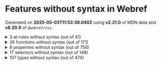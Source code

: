 # Features without syntax in Webref

Generated on **2025-05-03T11:53:39.040Z** using **v2.21.0** of MDN data and **v6.20.9** of `@webref/css`.


<details>
<summary>3 at-rules without syntax (out of 41)</summary>

- [`@-webkit-keyframes`](https://compat.spec.whatwg.org/#at-ruledef--webkit-keyframes)
- [`@charset`](https://drafts.csswg.org/css-syntax-3/#at-ruledef-charset)
- [`@starting-style`](https://drafts.csswg.org/css-transitions-2/#at-ruledef-starting-style)
</details>


<details>
<summary>26 functions without syntax (out of 171)</summary>

- [`-webkit-image-set()`](https://drafts.csswg.org/css-images-4/#funcdef--webkit-image-set)
- [`calc-mix()`](https://drafts.csswg.org/css-values-5/#funcdef-calc-mix)
- [`container-progress()`](https://drafts.csswg.org/css-values-5/#funcdef-container-progress)
- [`crossorigin()`](https://drafts.csswg.org/css-values-5/#funcdef-request-url-modifier-crossorigin) for `<request-url-modifier>`
- [`first-valid()`](https://drafts.csswg.org/css-values-5/#funcdef-first-valid)
- [`if()`](https://drafts.csswg.org/css-values-5/#funcdef-if)
- [`inherit()`](https://drafts.csswg.org/css-values-5/#funcdef-inherit)
- [`integrity()`](https://drafts.csswg.org/css-values-5/#funcdef-request-url-modifier-integrity) for `<request-url-modifier>`
- [`media-progress()`](https://drafts.csswg.org/css-values-5/#funcdef-media-progress)
- [`mix()`](https://drafts.csswg.org/css-values-5/#funcdef-mix)
- [`progress()`](https://drafts.csswg.org/css-values-5/#funcdef-progress)
- [`referrerpolicy()`](https://drafts.csswg.org/css-values-5/#funcdef-request-url-modifier-referrerpolicy) for `<request-url-modifier>`
- [`repeat()`](https://drafts.csswg.org/css-gaps-1/#funcdef-repeat-line-color-repeat) for `<repeat-line-color>`
- [`repeat()`](https://drafts.csswg.org/css-gaps-1/#funcdef-repeat-line-color-repeat) for `<auto-repeat-line-color>`
- [`repeat()`](https://drafts.csswg.org/css-gaps-1/#funcdef-repeat-line-color-repeat) for `<repeat-line-style>`
- [`repeat()`](https://drafts.csswg.org/css-gaps-1/#funcdef-repeat-line-color-repeat) for `<auto-repeat-line-style>`
- [`repeat()`](https://drafts.csswg.org/css-gaps-1/#funcdef-repeat-line-color-repeat) for `<repeat-line-width>`
- [`repeat()`](https://drafts.csswg.org/css-gaps-1/#funcdef-repeat-line-color-repeat) for `<auto-repeat-line-width>`
- [`repeat()`](https://drafts.csswg.org/css-grid-2/#funcdef-track-repeat-repeat) for `<track-repeat>`
- [`repeat()`](https://drafts.csswg.org/css-grid-2/#funcdef-track-repeat-repeat) for `<auto-repeat>`
- [`repeat()`](https://drafts.csswg.org/css-grid-2/#funcdef-track-repeat-repeat) for `<fixed-repeat>`
- [`sibling-count()`](https://drafts.csswg.org/css-values-5/#funcdef-sibling-count)
- [`sibling-index()`](https://drafts.csswg.org/css-values-5/#funcdef-sibling-index)
- [`toggle()`](https://drafts.csswg.org/css-values-5/#funcdef-toggle)
- [`transform-mix()`](https://drafts.csswg.org/css-values-5/#funcdef-transform-mix)
- [`wcag2()`](https://drafts.csswg.org/css-color-6/#funcdef-contrast-color-wcag2) for `contrast-color()`
</details>


<details>
<summary>8 properties without syntax (out of 756)</summary>

- [`-webkit-box-align`](https://compat.spec.whatwg.org/#propdef--webkit-box-align)
- [`-webkit-box-flex`](https://compat.spec.whatwg.org/#propdef--webkit-box-flex)
- [`-webkit-box-ordinal-group`](https://compat.spec.whatwg.org/#propdef--webkit-box-ordinal-group)
- [`-webkit-box-orient`](https://compat.spec.whatwg.org/#propdef--webkit-box-orient)
- [`-webkit-box-pack`](https://compat.spec.whatwg.org/#propdef--webkit-box-pack)
- [`-webkit-user-select`](https://drafts.csswg.org/css-ui-4/#propdef--webkit-user-select)
- [`stop-color`](https://svgwg.org/svg2-draft/pservers.html#StopColorProperty)
- [`stop-opacity`](https://svgwg.org/svg2-draft/pservers.html#StopOpacityProperty)
</details>


<details>
<summary>17 selectors without syntax (out of 148)</summary>

- [`::nth-fragment()`](https://drafts.csswg.org/css-overflow-5/#selectordef-nth-fragment)
- [`::slotted()`](https://drafts.csswg.org/css-scoping-1/#selectordef-slotted)
- [`::view-transition-group()`](https://drafts.csswg.org/css-view-transitions-1/#selectordef-view-transition-group)
- [`::view-transition-image-pair()`](https://drafts.csswg.org/css-view-transitions-1/#selectordef-view-transition-image-pair)
- [`::view-transition-new()`](https://drafts.csswg.org/css-view-transitions-1/#selectordef-view-transition-new)
- [`::view-transition-old()`](https://drafts.csswg.org/css-view-transitions-1/#selectordef-view-transition-old)
- [`:active-view-transition-type()`](https://drafts.csswg.org/css-view-transitions-2/#active-view-transition-type-pseudo)
- [`:current()`](https://drafts.csswg.org/selectors-4/#selectordef-current)
- [`:dir()`](https://drafts.csswg.org/selectors-4/#dir-pseudo)
- [`:has()`](https://drafts.csswg.org/selectors-4/#has-pseudo)
- [`:host-context()`](https://drafts.csswg.org/css-scoping-1/#selectordef-host-context)
- [`:host()`](https://drafts.csswg.org/css-scoping-1/#selectordef-host-function)
- [`:is()`](https://drafts.csswg.org/selectors-4/#matches-pseudo)
- [`:lang()`](https://drafts.csswg.org/selectors-4/#lang-pseudo)
- [`:matches()`](https://drafts.csswg.org/selectors-4/#selectordef-matches)
- [`:not()`](https://drafts.csswg.org/selectors-4/#negation-pseudo)
- [`:where()`](https://drafts.csswg.org/selectors-4/#where-pseudo)
</details>


<details>
<summary>107 types without syntax (out of 474)</summary>

- [`<(-token>`](https://drafts.csswg.org/css-syntax-3/#tokendef-open-paren)
- [`<)-token>`](https://drafts.csswg.org/css-syntax-3/#tokendef-close-paren)
- [`<[-token>`](https://drafts.csswg.org/css-syntax-3/#tokendef-open-square)
- [`<]-token>`](https://drafts.csswg.org/css-syntax-3/#tokendef-close-square)
- [`<{-token>`](https://drafts.csswg.org/css-syntax-3/#tokendef-open-curly)
- [`<}-token>`](https://drafts.csswg.org/css-syntax-3/#tokendef-close-curly)
- [`<absolute-size>`](https://drafts.csswg.org/css2/#value-def-absolute-size)
- [`<age>`](https://drafts.csswg.org/css-speech-1/#typedef-voice-family-age) for `voice-family`
- [`<angle>`](https://drafts.csswg.org/css-values-4/#angle-value)
- [`<any-value>`](https://drafts.csswg.org/css-syntax-3/#typedef-any-value)
- [`<at-keyword-token>`](https://drafts.csswg.org/css-syntax-3/#typedef-at-keyword-token)
- [`<at-rule-list>`](https://drafts.csswg.org/css-syntax-3/#typedef-at-rule-list)
- [`<attr-unit>`](https://drafts.csswg.org/css-values-5/#typedef-attr-unit)
- [`<bad-string-token>`](https://drafts.csswg.org/css-syntax-3/#typedef-bad-string-token)
- [`<bad-url-token>`](https://drafts.csswg.org/css-syntax-3/#typedef-bad-url-token)
- [`<basic-shape>`](https://drafts.csswg.org/css-shapes-1/#typedef-basic-shape)
- [`<block-contents>`](https://drafts.csswg.org/css-syntax-3/#typedef-block-contents)
- [`<boolean-expr>`](https://drafts.csswg.org/css-values-5/#typedef-boolean-expr)
- [`<border-style>`](https://drafts.csswg.org/css2/#value-def-border-style)
- [`<border-width>`](https://drafts.csswg.org/css2/#value-def-border-width)
- [`<bottom>`](https://drafts.csswg.org/css2/#value-def-bottom)
- [`<box>`](https://drafts.csswg.org/css-box-4/#typedef-box)
- [`<CDC-token>`](https://drafts.csswg.org/css-syntax-3/#typedef-cdc-token)
- [`<CDO-token>`](https://drafts.csswg.org/css-syntax-3/#typedef-cdo-token)
- [`<colon-token>`](https://drafts.csswg.org/css-syntax-3/#typedef-colon-token)
- [`<comma-token>`](https://drafts.csswg.org/css-syntax-3/#typedef-comma-token)
- [`<counter-name>`](https://drafts.csswg.org/css-lists-3/#typedef-counter-name)
- [`<counter-style-name>`](https://drafts.csswg.org/css-counter-styles-3/#typedef-counter-style-name)
- [`<custom-ident>`](https://drafts.csswg.org/css-values-4/#identifier-value)
- [`<custom-property-name>`](https://drafts.csswg.org/css-variables-2/#typedef-custom-property-name)
- [`<dashed-function>`](https://drafts.csswg.org/css-mixins-1/#typedef-dashed-function)
- [`<dashed-ident>`](https://drafts.csswg.org/css-values-4/#typedef-dashed-ident)
- [`<dashndashdigit-ident>`](https://drafts.csswg.org/css-syntax-3/#typedef-dashndashdigit-ident)
- [`<decibel>`](https://drafts.csswg.org/css-speech-1/#typedef-voice-volume-decibel) for `voice-volume`
- [`<declaration-list>`](https://drafts.csswg.org/css-syntax-3/#typedef-declaration-list)
- [`<declaration-rule-list>`](https://drafts.csswg.org/css-syntax-3/#typedef-declaration-rule-list)
- [`<declaration-value>`](https://drafts.csswg.org/css-syntax-3/#typedef-declaration-value)
- [`<delim-token>`](https://drafts.csswg.org/css-syntax-3/#typedef-delim-token)
- [`<deprecated-color>`](https://drafts.csswg.org/css-color-4/#typedef-deprecated-color)
- [`<dimension-token>`](https://drafts.csswg.org/css-syntax-3/#typedef-dimension-token)
- [`<dimension>`](https://drafts.csswg.org/css-values-4/#typedef-dimension)
- [`<eof-token>`](https://drafts.csswg.org/css-syntax-3/#typedef-eof-token)
- [`<extension-name>`](https://drafts.csswg.org/css-extensions-1/#typedef-extension-name)
- [`<flex>`](https://drafts.csswg.org/css-grid-2/#typedef-flex)
- [`<font-src-list>`](https://drafts.csswg.org/css-fonts-4/#typedef-font-src-list)
- [`<forgiving-selector-list>`](https://drafts.csswg.org/selectors-4/#typedef-forgiving-selector-list)
- [`<frequency>`](https://drafts.csswg.org/css-values-4/#frequency-value)
- [`<function-token>`](https://drafts.csswg.org/css-syntax-3/#typedef-function-token)
- [`<gender>`](https://drafts.csswg.org/css-speech-1/#typedef-voice-family-gender) for `voice-family`
- [`<hash-token>`](https://drafts.csswg.org/css-syntax-3/#typedef-hash-token)
- [`<hex-color>`](https://drafts.csswg.org/css-color-4/#typedef-hex-color)
- [`<id>`](https://drafts.csswg.org/css-ui-4/#typedef-id)
- [`<ident-token>`](https://drafts.csswg.org/css-syntax-3/#typedef-ident-token)
- [`<ident>`](https://drafts.csswg.org/css-values-4/#typedef-ident)
- [`<identifier>`](https://drafts.csswg.org/css2/#value-def-identifier)
- [`<integer>`](https://drafts.csswg.org/css-values-4/#integer-value)
- [`<intrinsic-size-keyword>`](https://drafts.csswg.org/css-values-5/#typedef-intrinsic-size-keyword)
- [`<left>`](https://drafts.csswg.org/css2/#value-def-left)
- [`<length>`](https://drafts.csswg.org/css-values-4/#length-value)
- [`<margin-width>`](https://drafts.csswg.org/css2/#value-def-margin-width)
- [`<media-query-list>`](https://drafts.csswg.org/mediaqueries-5/#typedef-media-query-list)
- [`<n-dimension>`](https://drafts.csswg.org/css-syntax-3/#typedef-n-dimension)
- [`<named-color>`](https://drafts.csswg.org/css-color-4/#typedef-named-color)
- [`<ndash-dimension>`](https://drafts.csswg.org/css-syntax-3/#typedef-ndash-dimension)
- [`<ndashdigit-dimension>`](https://drafts.csswg.org/css-syntax-3/#typedef-ndashdigit-dimension)
- [`<ndashdigit-ident>`](https://drafts.csswg.org/css-syntax-3/#typedef-ndashdigit-ident)
- [`<number-token>`](https://drafts.csswg.org/css-syntax-3/#typedef-number-token)
- [`<number>`](https://drafts.csswg.org/css-values-4/#number-value)
- [`<outline-line-style>`](https://drafts.csswg.org/css-ui-4/#typedef-outline-line-style)
- [`<padding-width>`](https://drafts.csswg.org/css2/#value-def-padding-width)
- [`<palette-identifier>`](https://drafts.csswg.org/css-fonts-4/#typedef-font-palette-palette-identifier) for `font-palette`
- [`<palette-mix()>`](https://drafts.csswg.org/css-fonts-4/#typedef-font-palette-palette-mix) for `font-palette`
- [`<percentage-token>`](https://drafts.csswg.org/css-syntax-3/#typedef-percentage-token)
- [`<percentage>`](https://drafts.csswg.org/css-values-4/#percentage-value)
- [`<qualified-rule-list>`](https://drafts.csswg.org/css-syntax-3/#typedef-qualified-rule-list)
- [`<quirky-color>`](https://drafts.csswg.org/css-color-4/#typedef-quirky-color)
- [`<quirky-length>`](https://drafts.csswg.org/css-values-4/#typedef-quirky-length)
- [`<relative-size>`](https://drafts.csswg.org/css2/#value-def-relative-size)
- [`<resolution>`](https://drafts.csswg.org/css-values-4/#resolution-value)
- [`<right>`](https://drafts.csswg.org/css2/#value-def-right)
- [`<rule-list>`](https://drafts.csswg.org/css-syntax-3/#typedef-rule-list)
- [`<scope-end>`](https://drafts.csswg.org/css-cascade-6/#typedef-scope-end)
- [`<scope-start>`](https://drafts.csswg.org/css-cascade-6/#typedef-scope-start)
- [`<scroll-button-direction>`](https://drafts.csswg.org/css-overflow-5/#typedef-scroll-button-direction)
- [`<scroll-state-feature>`](https://drafts.csswg.org/css-conditional-5/#typedef-scroll-state-feature)
- [`<semicolon-token>`](https://drafts.csswg.org/css-syntax-3/#typedef-semicolon-token)
- [`<semitones>`](https://drafts.csswg.org/css-speech-1/#typedef-voice-pitch-semitones) for `voice-pitch`
- [`<shape>`](https://drafts.csswg.org/css2/#value-def-shape)
- [`<signed-integer>`](https://drafts.csswg.org/css-syntax-3/#typedef-signed-integer)
- [`<signless-integer>`](https://drafts.csswg.org/css-syntax-3/#typedef-signless-integer)
- [`<size-feature>`](https://drafts.csswg.org/css-conditional-5/#typedef-size-feature)
- [`<string-token>`](https://drafts.csswg.org/css-syntax-3/#typedef-string-token)
- [`<string>`](https://drafts.csswg.org/css-values-4/#string-value)
- [`<style-feature>`](https://drafts.csswg.org/css-conditional-5/#typedef-style-feature)
- [`<system-color>`](https://drafts.csswg.org/css-color-4/#typedef-system-color)
- [`<target-name>`](https://drafts.csswg.org/css-ui-4/#typedef-target-name)
- [`<time>`](https://drafts.csswg.org/css-values-4/#time-value)
- [`<timeline-range-name>`](https://drafts.csswg.org/scroll-animations-1/#typedef-timeline-range-name)
- [`<top>`](https://drafts.csswg.org/css2/#value-def-top)
- [`<transform-function>`](https://drafts.csswg.org/css-transforms-2/#typedef-transform-function)
- [`<unicode-range-token>`](https://drafts.csswg.org/css-syntax-3/#typedef-unicode-range-token)
- [`<uri>`](https://drafts.csswg.org/css2/#value-def-uri)
- [`<url-modifier>`](https://drafts.csswg.org/css-values-4/#typedef-url-modifier)
- [`<url-set>`](https://drafts.csswg.org/css-ui-4/#typedef-cursor-url-set) for `cursor`
- [`<url-token>`](https://drafts.csswg.org/css-syntax-3/#typedef-url-token)
- [`<whitespace-token>`](https://drafts.csswg.org/css-syntax-3/#typedef-whitespace-token)
- [`<zero>`](https://drafts.csswg.org/css-values-4/#zero-value)
</details>
